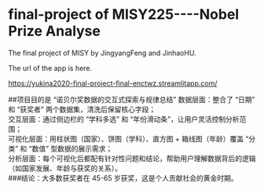 # final-project of MISY225----Nobel Prize Analyse
The final project of MISY by JingyangFeng and JinhaoHU.

The url of the app is here.

<https://yukina2020-final-project-final-enctwz.streamlitapp.com/>

##项目目的是 “诺贝尔奖数据的交互式探索与规律总结”
数据层面：整合了 “日期” 和 “获奖者” 两个数据集，清洗后保留核心字段；<br>
交互层面：通过侧边栏的 “学科多选” 和 “年份滑动条”，让用户灵活控制分析范围；<br>
可视化层面：用柱状图（国家）、饼图（学科）、直方图 + 箱线图（年龄）覆盖 “分类” 和 “数值” 型数据的展示需求；<br>
分析层面：每个可视化后都配有针对性问题和结论，帮助用户理解数据背后的逻辑（如国家发展、年龄与获奖的关系）。<br>
###结论：大多数获奖者在 45-65 岁获奖，这是个人贡献社会的黄金时期。
